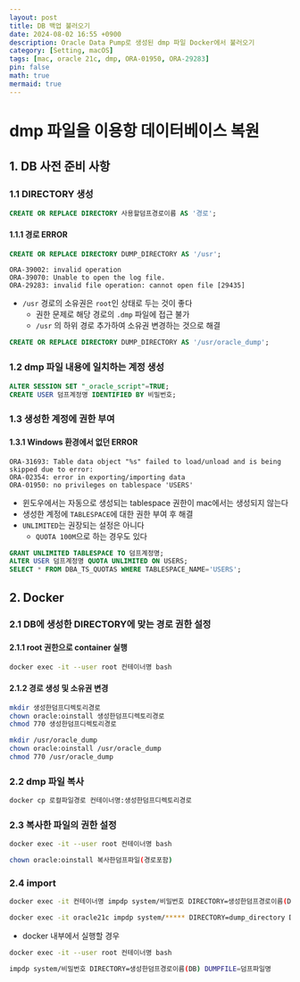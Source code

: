 ```yaml
---
layout: post
title: DB 백업 불러오기
date: 2024-08-02 16:55 +0900
description: Oracle Data Pump로 생성된 dmp 파일 Docker에서 불러오기
category: [Setting, macOS]
tags: [mac, oracle 21c, dmp, ORA-01950, ORA-29283]
pin: false
math: true
mermaid: true
---
```

# dmp 파일을 이용항 데이터베이스 복원

## 1. DB 사전 준비 사항

### 1.1 DIRECTORY 생성
```sql
CREATE OR REPLACE DIRECTORY 사용할덤프경로이름 AS '경로';
```
#### 1.1.1 경로 ERROR
```sql
CREATE OR REPLACE DIRECTORY DUMP_DIRECTORY AS '/usr';
```
```
ORA-39002: invalid operation 
ORA-39070: Unable to open the log file. 
ORA-29283: invalid file operation: cannot open file [29435]
```
- `/usr` 경로의 소유권은 `root`인 상태로 두는 것이 좋다
  - 권한 문제로 해당 경로의 `.dmp` 파일에 접근 불가
  - `/usr` 의 하위 경로 추가하여 소유권 변경하는 것으로 해결
```sql
CREATE OR REPLACE DIRECTORY DUMP_DIRECTORY AS '/usr/oracle_dump';
```

### 1.2 dmp 파일 내용에 일치하는 계정 생성
```sql
ALTER SESSION SET "_oracle_script"=TRUE;
CREATE USER 덤프계정명 IDENTIFIED BY 비밀번호;
```

### 1.3 생성한 계정에 권한 부여
#### 1.3.1 Windows 환경에서 없던 ERROR
```
ORA-31693: Table data object "%s" failed to load/unload and is being skipped due to error:
ORA-02354: error in exporting/importing data
ORA-01950: no privileges on tablespace 'USERS'
```
- 윈도우에서는 자동으로 생성되는 tablespace 권한이 mac에서는 생성되지 않는다
- 생성한 계정에 `TABLESPACE`에 대한 권한 부여 후 해결
- `UNLIMITED`는 권장되는 설정은 아니다
  - `QUOTA 100M`으로 하는 경우도 있다
```sql
GRANT UNLIMITED TABLESPACE TO 덤프계정명;
ALTER USER 덤프계정명 QUOTA UNLIMITED ON USERS;
SELECT * FROM DBA_TS_QUOTAS WHERE TABLESPACE_NAME='USERS';
```

## 2. Docker

### 2.1 DB에 생성한 DIRECTORY에 맞는 경로 권한 설정

#### 2.1.1 root 권한으로 container 실행
```sh
docker exec -it --user root 컨테이너명 bash
```

#### 2.1.2 경로 생성 및 소유권 변경
```bash
mkdir 생성한덤프디렉토리경로
chown oracle:oinstall 생성한덤프디렉토리경로
chmod 770 생성한덤프디렉토리경로
```
```bash
mkdir /usr/oracle_dump
chown oracle:oinstall /usr/oracle_dump
chmod 770 /usr/oracle_dump
```

### 2.2 dmp 파일 복사
```sh
docker cp 로컬파일경로 컨테이너명:생성한덤프디렉토리경로
```

### 2.3 복사한 파일의 권한 설정
```sh
docker exec -it --user root 컨테이너명 bash
```
```bash
chown oracle:oinstall 복사한덤프파일(경로포함)
```

### 2.4 import
```sh
docker exec -it 컨테이너명 impdp system/비밀번호 DIRECTORY=생성한덤프경로이름(DB) DUMPFILE=덤프파일명
```
```sh
docker exec -it oracle21c impdp system/***** DIRECTORY=dump_directory DUMPFILE=DBSON_DUMP.DMP
```
- docker 내부에서 실행할 경우
```sh
docker exec -it --user root 컨테이너명 bash
```
```bash
impdp system/비밀번호 DIRECTORY=생성한덤프경로이름(DB) DUMPFILE=덤프파일명
```
